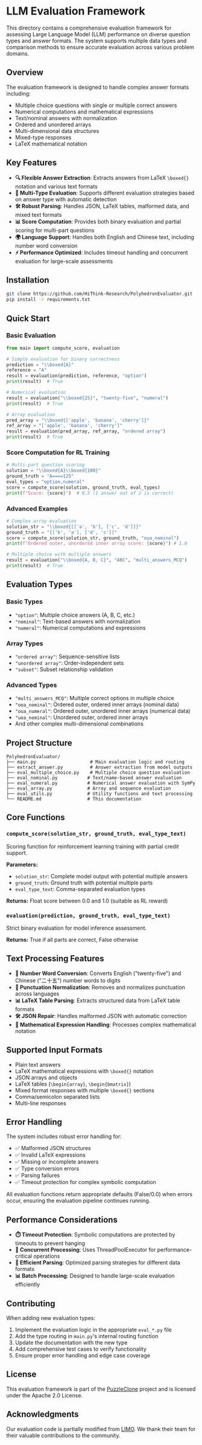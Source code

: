 # LLM Evaluation Framework

This directory contains a comprehensive evaluation framework for assessing Large Language Model (LLM) performance on diverse question types and answer formats. The system supports multiple data types and comparison methods to ensure accurate evaluation across various problem domains.

## Overview

The evaluation framework is designed to handle complex answer formats including:

- Multiple choice questions with single or multiple correct answers
- Numerical computations and mathematical expressions
- Text/nominal answers with normalization
- Ordered and unordered arrays
- Multi-dimensional data structures
- Mixed-type responses
- LaTeX mathematical notation

## Key Features

- **🔍 Flexible Answer Extraction**: Extracts answers from LaTeX `\boxed{}` notation and various text formats
- **🎯 Multi-Type Evaluation**: Supports different evaluation strategies based on answer type with automatic detection
- **🛠️ Robust Parsing**: Handles JSON, LaTeX tables, malformed data, and mixed text formats
- **📊 Score Computation**: Provides both binary evaluation and partial scoring for multi-part questions
- **🌍 Language Support**: Handles both English and Chinese text, including number word conversion
- **⚡ Performance Optimized**: Includes timeout handling and concurrent evaluation for large-scale assessments

## Installation

```bash
git clone https://github.com/HiThink-Research/PolyhedronEvaluator.git
pip install -r requirements.txt
```

## Quick Start

### Basic Evaluation

```python
from main import compute_score, evaluation

# Simple evaluation for binary correctness
prediction = "\\boxed{A}"
reference = "A"
result = evaluation(prediction, reference, "option")
print(result)  # True

# Numerical evaluation
result = evaluation("\\boxed{25}", "twenty-five", "numeral")
print(result)  # True

# Array evaluation
pred_array = "\\boxed{['apple', 'banana', 'cherry']}"
ref_array = "['apple', 'banana', 'cherry']"
result = evaluation(pred_array, ref_array, "ordered array")
print(result)  # True
```

### Score Computation for RL Training

```python
# Multi-part question scoring
solution = "\\boxed{A}\\boxed{100}"
ground_truth = "A====125"
eval_types = "option,numeral"
score = compute_score(solution, ground_truth, eval_types)
print(f"Score: {score}")  # 0.5 (1 answer out of 2 is correct)
```

### Advanced Examples

```python
# Complex array evaluation
solution_str = "\\boxed{[['a', 'b'], ['c', 'd']]}"
ground_truth = "[['b', 'a'], ['d', 'c']]"
score = compute_score(solution_str, ground_truth, "oua_nominal")
print(f"Ordered outer, unordered inner array score: {score}") # 1.0

# Multiple choice with multiple answers
result = evaluation("\\boxed{A, B, C}", "ABC", "multi_answers_MCQ")
print(result)  # True
```

## Evaluation Types

### Basic Types

- `"option"`: Multiple choice answers (A, B, C, etc.)
- `"nominal"`: Text-based answers with normalization
- `"numeral"`: Numerical computations and expressions

### Array Types

- `"ordered array"`: Sequence-sensitive lists
- `"unordered array"`: Order-independent sets
- `"subset"`: Subset relationship validation

### Advanced Types

- `"multi_answers_MCQ"`: Multiple correct options in multiple choice
- `"ooa_nominal"`: Ordered outer, ordered inner arrays (nominal data)
- `"oua_numeral"`: Ordered outer, unordered inner arrays (numerical data)
- `"uoa_nominal"`: Unordered outer, ordered inner arrays
- And other complex multi-dimensional combinations

## Project Structure

```
PolyhedronEvaluator/
├── main.py                    # Main evaluation logic and routing
├── extract_answer.py          # Answer extraction from model outputs
├── eval_multiple_choice.py    # Multiple choice question evaluation
├── eval_nominal.py           # Text/name-based answer evaluation
├── eval_numeral.py           # Numerical answer evaluation with SymPy
├── eval_array.py             # Array and sequence evaluation
├── eval_utils.py             # Utility functions and text processing
└── README.md                 # This documentation
```

## Core Functions

### `compute_score(solution_str, ground_truth, eval_type_text)`

Scoring function for reinforcement learning training with partial credit support.

**Parameters:**

- `solution_str`: Complete model output with potential multiple answers
- `ground_truth`: Ground truth with potential multiple parts
- `eval_type_text`: Comma-separated evaluation types

**Returns:** Float score between 0.0 and 1.0 (suitable as RL reward)

### `evaluation(prediction, ground_truth, eval_type_text)`

Strict binary evaluation for model inference assessment.

**Returns:** True if all parts are correct, False otherwise

## Text Processing Features

- **📝 Number Word Conversion**: Converts English ("twenty-five") and Chinese ("二十五") number words to digits
- **🔧 Punctuation Normalization**: Removes and normalizes punctuation across languages
- **📊 LaTeX Table Parsing**: Extracts structured data from LaTeX table formats
- **🛠️ JSON Repair**: Handles malformed JSON with automatic correction
- **🧮 Mathematical Expression Handling**: Processes complex mathematical notation

## Supported Input Formats

- Plain text answers
- LaTeX mathematical expressions with `\boxed{}` notation
- JSON arrays and objects
- LaTeX tables (`\begin{array}`, `\begin{bmatrix}`)
- Mixed format responses with multiple `\boxed{}` sections
- Comma/semicolon separated lists
- Multi-line responses

## Error Handling

The system includes robust error handling for:

- ✅ Malformed JSON structures
- ✅ Invalid LaTeX expressions
- ✅ Missing or incomplete answers
- ✅ Type conversion errors
- ✅ Parsing failures
- ✅ Timeout protection for complex symbolic computation

All evaluation functions return appropriate defaults (False/0.0) when errors occur, ensuring the evaluation pipeline continues running.

## Performance Considerations

- **⏱️ Timeout Protection**: Symbolic computations are protected by timeouts to prevent hanging
- **🔄 Concurrent Processing**: Uses ThreadPoolExecutor for performance-critical operations
- **🎯 Efficient Parsing**: Optimized parsing strategies for different data formats
- **📊 Batch Processing**: Designed to handle large-scale evaluation efficiently

## Contributing

When adding new evaluation types:

1. Implement the evaluation logic in the appropriate `eval_*.py` file
2. Add the type routing in `main.py`'s internal routing function
3. Update the documentation with the new type
4. Add comprehensive test cases to verify functionality
5. Ensure proper error handling and edge case coverage

## License

This evaluation framework is part of the [PuzzleClone](https://github.com/HiThink-Research/PuzzleClone) project and is licensed under the Apache 2.0 License.

## Acknowledgments

Our evaluation code is partially modified from [LIMO](https://github.com/GAIR-NLP/LIMO). We thank their team for their valuable contributions to the community.
